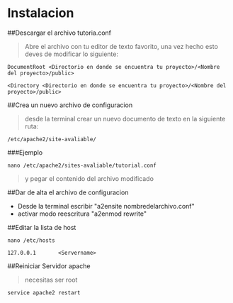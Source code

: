 # Instalacion

##Descargar el archivo tutoria.conf
>Abre el archivo con tu editor de texto favorito, una vez hecho esto deves de modificar lo siguiente:

```
DocumentRoot <Directorio en donde se encuentra tu proyecto>/<Nombre del proyecto>/public>

<Directory <Directorio en donde se encuentra tu proyecto>/<Nombre del proyecto>/public>
```

##Crea un nuevo archivo de configuracion
>desde la terminal crear un nuevo documento de texto en la siguiente ruta: 
```
/etc/apache2/site-avaliable/
```

###Ejemplo 
```
nano /etc/apache2/sites-avaliable/tutorial.conf
```

>y pegar el contenido del archivo modificado 

##Dar de alta el archivo de configuracion

- Desde la terminal escribir "a2ensite nombredelarchivo.conf"
- activar modo reescritura "a2enmod rewrite"

##Editar la lista de host

```
nano /etc/hosts

127.0.0.1       <Servername>
```
##Reiniciar Servidor apache
>necesitas ser root
```
service apache2 restart
```
